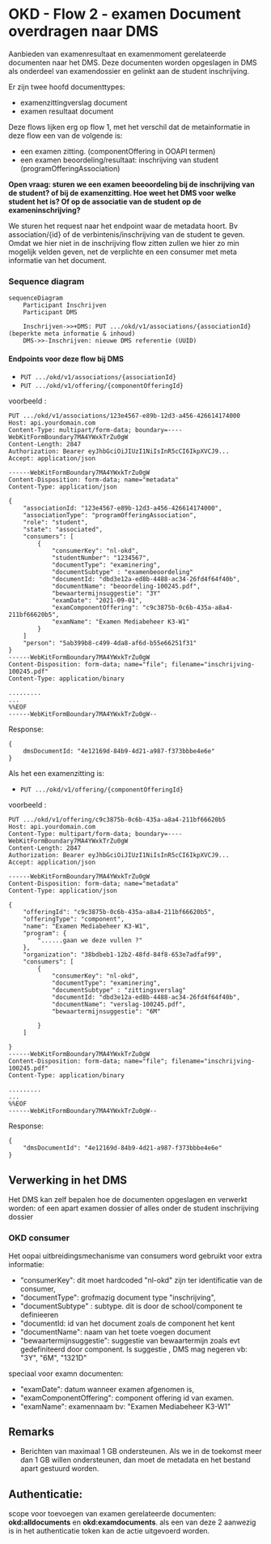 # OKD - Flow 2 - examen Document overdragen naar DMS
Aanbieden van examenresultaat en examenmoment gerelateerde documenten naar het DMS. Deze documenten worden opgeslagen in DMS als onderdeel van examendossier en gelinkt aan de student inschrijving.

Er zijn twee hoofd documenttypes:
* examenzittingverslag document
* examen resultaat document

Deze flows lijken erg op flow 1, met het verschil dat de metainformatie in deze flow een van de volgende is:
* een examen zitting. (componentOffering in OOAPI termen)
* een examen beoordeling/resultaat: inschrijving van student (programOfferingAssociation)

__Open vraag: sturen we een examen beeoordeling bij de inschrijving van de student? of bij de examenzitting. Hoe weet het DMS voor welke student het is? Of op de associatie van de student op de exameninschrijving?__
 
We sturen het request naar het endpoint waar de metadata hoort. Bv association/{id} of de verbintenis/inschrijving van de student te geven. Omdat we hier niet in de inschrijving flow zitten zullen we hier zo min mogelijk velden geven, net de verplichte en een consumer met meta informatie van het document.

### Sequence diagram 
```mermaid
sequenceDiagram
    Participant Inschrijven
    Participant DMS

    Inschrijven->>+DMS: PUT .../okd/v1/associations/{associationId} (beperkte meta informatie & inhoud)
    DMS->>-Inschrijven: nieuwe DMS referentie (UUID)

```
#### Endpoints voor deze flow bij DMS
- `PUT .../okd/v1/associations/{associationId}`
- `PUT .../okd/v1/offering/{componentOfferingId}`

voorbeeld :
```
PUT .../okd/v1/associations/123e4567-e89b-12d3-a456-426614174000
Host: api.yourdomain.com
Content-Type: multipart/form-data; boundary=----WebKitFormBoundary7MA4YWxkTrZu0gW
Content-Length: 2847
Authorization: Bearer eyJhbGciOiJIUzI1NiIsInR5cCI6IkpXVCJ9...
Accept: application/json

------WebKitFormBoundary7MA4YWxkTrZu0gW
Content-Disposition: form-data; name="metadata"
Content-Type: application/json

{
    "associationId: "123e4567-e89b-12d3-a456-426614174000",
    "associationType": "programOfferingAssociation",
    "role": "student",
    "state": "associated",           
    "consumers": [
        {
            "consumerKey": "nl-okd",
            "studentNumber": "1234567",
            "documentType": "examinering",
            "documentSubtype" : "examenbeoordeling"
            "documentId: "dbd3e12a-ed8b-4488-ac34-26fd4f64f40b",
            "documentName": "beoordeling-100245.pdf",
            "bewaartermijnsuggestie": "3Y"
            "examDate": "2021-09-01", 
            "examComponentOffering": "c9c3875b-0c6b-435a-a8a4-211bf66620b5",
            "examName": "Examen Mediabeheer K3-W1"
        }
    ]
    "person": "5ab399b8-c499-4da8-af6d-b55e66251f31"
}
------WebKitFormBoundary7MA4YWxkTrZu0gW
Content-Disposition: form-data; name="file"; filename="inschrijving-100245.pdf"
Content-Type: application/binary

.........
...
%%EOF
------WebKitFormBoundary7MA4YWxkTrZu0gW--

```

Response:
```
{
    dmsDocumentId: "4e12169d-84b9-4d21-a987-f373bbbe4e6e"
}
```

Als het een examenzitting is:
- `PUT .../okd/v1/offering/{componentOfferingId}`

voorbeeld :
```
PUT .../okd/v1/offering/c9c3875b-0c6b-435a-a8a4-211bf66620b5
Host: api.yourdomain.com
Content-Type: multipart/form-data; boundary=----WebKitFormBoundary7MA4YWxkTrZu0gW
Content-Length: 2847
Authorization: Bearer eyJhbGciOiJIUzI1NiIsInR5cCI6IkpXVCJ9...
Accept: application/json

------WebKitFormBoundary7MA4YWxkTrZu0gW
Content-Disposition: form-data; name="metadata"
Content-Type: application/json

{
    "offeringId": "c9c3875b-0c6b-435a-a8a4-211bf66620b5",
    "offeringType": "component",
    "name": "Examen Mediabeheer K3-W1",
    "program": {
        "......gaan we deze vullen ?"
    },
    "organization": "38bdbeb1-12b2-48fd-84f8-653e7adfaf99",
    "consumers": [
        {
            "consumerKey": "nl-okd",
            "documentType": "examinering",
            "documentSubtype" : "zittingsverslag"
            "documentId: "dbd3e12a-ed8b-4488-ac34-26fd4f64f40b",
            "documentName": "verslag-100245.pdf",
            "bewaartermijnsuggestie": "6M"

        }
    ]

}
------WebKitFormBoundary7MA4YWxkTrZu0gW
Content-Disposition: form-data; name="file"; filename="inschrijving-100245.pdf"
Content-Type: application/binary

.........
...
%%EOF
------WebKitFormBoundary7MA4YWxkTrZu0gW--

```

Response:
```
{
    "dmsDocumentId": "4e12169d-84b9-4d21-a987-f373bbbe4e6e"
}
```

## Verwerking in het DMS
Het DMS kan zelf bepalen hoe de documenten opgeslagen en verwerkt worden: of een apart examen dossier of alles onder de student inschrijving dossier

### OKD consumer
Het oopai uitbreidingsmechanisme van consumers word gebruikt voor extra informatie:
* "consumerKey": dit moet hardcoded "nl-okd" zijn ter identificatie van de consumer,
* "documentType": grofmazig document type "inschrijving",
* "documentSubtype" : subtype. dit is door de school/component te definieeren
* "documentId: id van het document zoals de component het kent
* "documentName": naam van het toete voegen document
* "bewaartermijnsuggestie": suggestie van bewaartermijn zoals evt gedefiniteerd door component. Is suggestie , DMS mag negeren vb: "3Y", "6M", "1321D"

speciaal voor examn documenten:
* "examDate": datum wanneer examen afgenomen is, 
* "examComponentOffering": component offering id van examen. 
* "examName": examennaam bv: "Examen Mediabeheer K3-W1"

## Remarks
- Berichten van maximaal 1 GB ondersteunen. Als we in de toekomst meer dan 1 GB willen ondersteunen, dan moet de metadata en het bestand apart gestuurd worden.

## Authenticatie:
scope voor toevoegen van examen gerelateerde documenten: **okd:alldocuments** en **okd:examdocuments**.
 als een van deze 2 aanwezig is in het authenticatie token kan de actie uitgevoerd worden.
